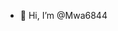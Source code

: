 - 👋 Hi, I’m @Mwa6844
  

<!---
Mwa6844/Mwa6844 is a ✨ special ✨ repository because its `README.md` (this file) appears on your GitHub profile.
You can click the Preview link to take a look at your changes.
--->
